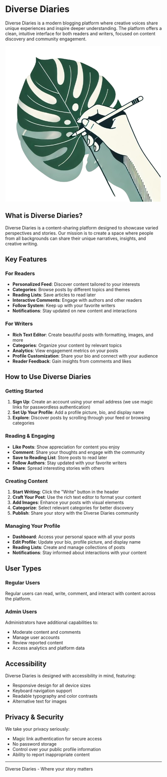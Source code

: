 # Diverse Diaries

Diverse Diaries is a modern blogging platform where creative voices share unique experiences and inspire deeper understanding. The platform offers a clean, intuitive interface for both readers and writers, focused on content discovery and community engagement.

![Diverse Diaries Logo](public/images/hero.png)

## What is Diverse Diaries?

Diverse Diaries is a content-sharing platform designed to showcase varied perspectives and stories. Our mission is to create a space where people from all backgrounds can share their unique narratives, insights, and creative writing.

## Key Features

### For Readers

- **Personalized Feed**: Discover content tailored to your interests
- **Categories**: Browse posts by different topics and themes
- **Reading Lists**: Save articles to read later
- **Interactive Comments**: Engage with authors and other readers
- **Follow System**: Keep up with your favorite writers
- **Notifications**: Stay updated on new content and interactions

### For Writers

- **Rich Text Editor**: Create beautiful posts with formatting, images, and more
- **Categories**: Organize your content by relevant topics
- **Analytics**: View engagement metrics on your posts
- **Profile Customization**: Share your bio and connect with your audience
- **Reader Feedback**: Gain insights from comments and likes

## How to Use Diverse Diaries

### Getting Started

1. **Sign Up**: Create an account using your email address (we use magic links for passwordless authentication)
2. **Set Up Your Profile**: Add a profile picture, bio, and display name
3. **Explore**: Discover posts by scrolling through your feed or browsing categories

### Reading & Engaging

- **Like Posts**: Show appreciation for content you enjoy
- **Comment**: Share your thoughts and engage with the community
- **Save to Reading List**: Store posts to read later
- **Follow Authors**: Stay updated with your favorite writers
- **Share**: Spread interesting stories with others

### Creating Content

1. **Start Writing**: Click the "Write" button in the header
2. **Craft Your Post**: Use the rich text editor to format your content
3. **Add Images**: Enhance your posts with visual elements
4. **Categorize**: Select relevant categories for better discovery
5. **Publish**: Share your story with the Diverse Diaries community

### Managing Your Profile

- **Dashboard**: Access your personal space with all your posts
- **Edit Profile**: Update your bio, profile picture, and display name
- **Reading Lists**: Create and manage collections of posts
- **Notifications**: Stay informed about interactions with your content

## User Types

### Regular Users
Regular users can read, write, comment, and interact with content across the platform.

### Admin Users
Administrators have additional capabilities to:
- Moderate content and comments
- Manage user accounts
- Review reported content
- Access analytics and platform data

## Accessibility

Diverse Diaries is designed with accessibility in mind, featuring:
- Responsive design for all device sizes
- Keyboard navigation support
- Readable typography and color contrasts
- Alternative text for images

## Privacy & Security

We take your privacy seriously:
- Magic link authentication for secure access
- No password storage
- Control over your public profile information
- Ability to report inappropriate content

---

Diverse Diaries - Where your story matters